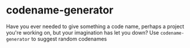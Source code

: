 # codename-generator

Have you ever needed to give something a code name, perhaps a project you&#39;re working on, but your imagination has let you down?
Use `codename-generator` to suggest random codenames